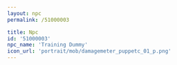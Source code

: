 ```yaml
---
layout: npc
permalink: /51000003

title: Npc
id: '51000003'
npc_name: 'Training Dummy'
icon_url: 'portrait/mob/damagemeter_puppetc_01_p.png'
---
```

